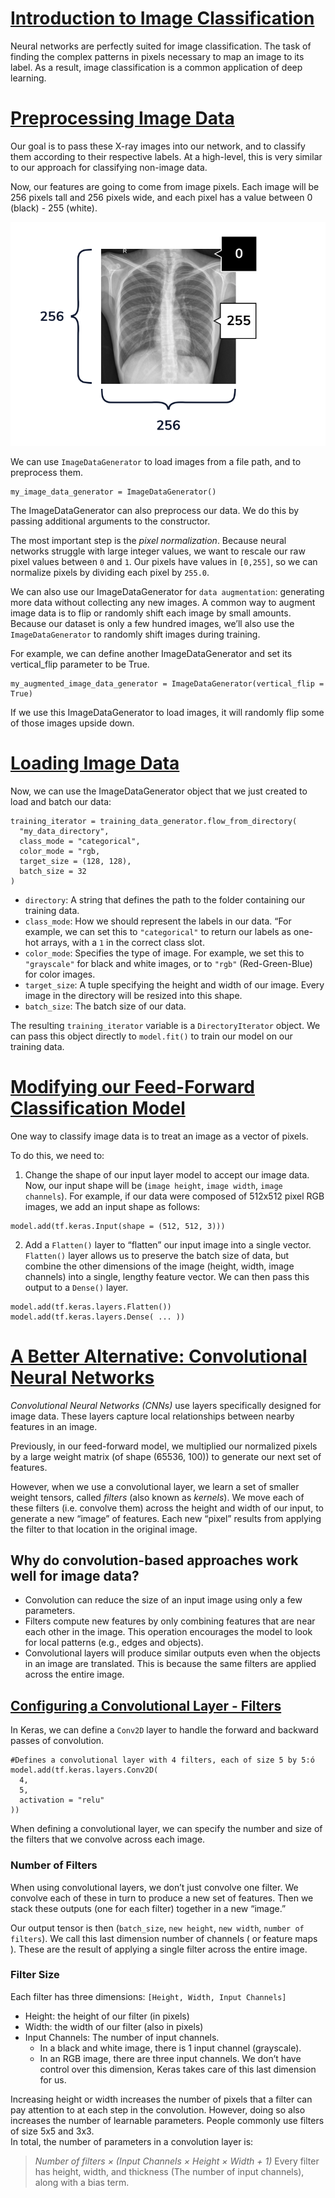 # [Introduction to Image Classification](https://www.codecademy.com/paths/build-deep-learning-models-with-tensorflow/tracks/dlsp-classification-track/modules/dlsp-image-classification/lessons/image-classification/exercises/introduction-to-image-classification)
Neural networks are perfectly suited for image classification.
The task of finding the complex patterns in pixels necessary to map an image to its label.
As a result, image classification is a common application of deep learning.

# [Preprocessing Image Data](https://www.codecademy.com/paths/build-deep-learning-models-with-tensorflow/tracks/dlsp-classification-track/modules/dlsp-image-classification/lessons/image-classification/exercises/preprocessing-image-data)
Our goal is to pass these X-ray images into our network, and to classify them according to their respective labels.
At a high-level, this is very similar to our approach for classifying non-image data.

Now, our features are going to come from image pixels.
Each image will be 256 pixels tall and 256 pixels wide, and each pixel has a value between 0 (black) - 255 (white).

![X-ray image](xray_diagram_labeled.png)

We can use `ImageDataGenerator` to load images from a file path, and to preprocess them. 
```
my_image_data_generator = ImageDataGenerator()
```
The ImageDataGenerator can also preprocess our data.
We do this by passing additional arguments to the constructor.

The most important step is the *pixel normalization*.
Because neural networks struggle with large integer values, we want to rescale our raw pixel values between `0` and `1`.
Our pixels have values in `[0,255]`, so we can normalize pixels by dividing each pixel by `255.0`.

We can also use our ImageDataGenerator for `data augmentation`: generating more data without collecting any new images.
A common way to augment image data is to flip or randomly shift each image by small amounts.
Because our dataset is only a few hundred images, we’ll also use the `ImageDataGenerator` to randomly shift images during training.

For example, we can define another ImageDataGenerator and set its vertical_flip parameter to be True.
```
my_augmented_image_data_generator = ImageDataGenerator(vertical_flip = True)
```
If we use this ImageDataGenerator to load images, it will randomly flip some of those images upside down.

# [Loading Image Data](https://www.codecademy.com/paths/build-deep-learning-models-with-tensorflow/tracks/dlsp-classification-track/modules/dlsp-image-classification/lessons/image-classification/exercises/loading-image-data)
Now, we can use the ImageDataGenerator object that we just created to load and batch our data:
```
training_iterator = training_data_generator.flow_from_directory(
  "my_data_directory",
  class_mode = "categorical",
  color_mode = "rgb,
  target_size = (128, 128),
  batch_size = 32
)
```
* `directory`: A string that defines the path to the folder containing our training data.
* `class_mode`: How we should represent the labels in our data. “For example, we can set this to `"categorical"` to return our labels as one-hot arrays, with a `1` in the correct class slot.
* `color_mode`: Specifies the type of image. For example, we set this to `"grayscale"` for black and white images, or to `"rgb"` (Red-Green-Blue) for color images.
* `target_size`: A tuple specifying the height and width of our image. Every image in the directory will be resized into this shape.
* `batch_size`: The batch size of our data.

The resulting `training_iterator` variable is a `DirectoryIterator` object. We can pass this object directly to `model.fit()` to train our model on our training data.

# [Modifying our Feed-Forward Classification Model](https://www.codecademy.com/paths/build-deep-learning-models-with-tensorflow/tracks/dlsp-classification-track/modules/dlsp-image-classification/lessons/image-classification/exercises/modifying-our-feed-forward-classification-model)
One way to classify image data is to treat an image as a vector of pixels.

To do this, we need to:
1. Change the shape of our input layer model to accept our image data. Now, our input shape will be (`image height`, `image width`, `image channels`). 
For example, if our data were composed of 512x512 pixel RGB images, we add an input shape as follows:
```
model.add(tf.keras.Input(shape = (512, 512, 3)))
```
2. Add a `Flatten()` layer to “flatten” our input image into a single vector.
`Flatten()` layer allows us to preserve the batch size of data, but combine the other dimensions of the image (height, width, image channels) into a single, lengthy feature vector.
We can then pass this output to a `Dense()` layer.
```
model.add(tf.keras.layers.Flatten())
model.add(tf.keras.layers.Dense( ... ))
```

# [A Better Alternative: Convolutional Neural Networks](https://www.codecademy.com/paths/build-deep-learning-models-with-tensorflow/tracks/dlsp-classification-track/modules/dlsp-image-classification/lessons/image-classification/exercises/a-better-alternative-convolutional-neural-networks)
*Convolutional Neural Networks (CNNs)* use layers specifically designed for image data. 
These layers capture local relationships between nearby features in an image.

Previously, in our feed-forward model, we multiplied our normalized pixels by a large weight matrix (of shape (65536, 100)) to generate our next set of features.

However, when we use a convolutional layer, we learn a set of smaller weight tensors, called *filters* (also known as *kernels*).
We move each of these filters (i.e. convolve them) across the height and width of our input, to generate a new “image” of features.
Each new “pixel” results from applying the filter to that location in the original image.

## Why do convolution-based approaches work well for image data?
* Convolution can reduce the size of an input image using only a few parameters.
* Filters compute new features by only combining features that are near each other in the image. 
This operation encourages the model to look for local patterns (e.g., edges and objects).
* Convolutional layers will produce similar outputs even when the objects in an image are translated.
This is because the same filters are applied across the entire image.

## [Configuring a Convolutional Layer - Filters](https://www.codecademy.com/paths/build-deep-learning-models-with-tensorflow/tracks/dlsp-classification-track/modules/dlsp-image-classification/lessons/image-classification/exercises/configuring-a-convolutional-layer-filters)
In Keras, we can define a `Conv2D` layer to handle the forward and backward passes of convolution.
```
#Defines a convolutional layer with 4 filters, each of size 5 by 5:ó
model.add(tf.keras.layers.Conv2D(
  4, 
  5, 
  activation = "relu"
))  
```
When defining a convolutional layer, we can specify the number and size of the filters that we convolve across each image.

### Number of Filters
When using convolutional layers, we don’t just convolve one filter.
We convolve each of these in turn to produce a new set of features. 
Then we stack these outputs (one for each filter) together in a new “image.”

Our output tensor is then (`batch_size`, `new height`, `new width`, `number of filters`).
We call this last dimension number of channels ( or feature maps ). 
These are the result of applying a single filter across the entire image.

### Filter Size
Each filter has three dimensions: `[Height, Width, Input Channels]`
* Height: the height of our filter (in pixels)
* Width: the width of our filter (also in pixels)
* Input Channels: The number of input channels. 
  * In a black and white image, there is 1 input channel (grayscale). 
  * In an RGB image, there are three input channels. 
We don’t have control over this dimension, Keras takes care of this last dimension for us.

Increasing height or width increases the number of pixels that a filter can pay attention to at each step in the convolution. 
However, doing so also increases the number of learnable parameters. 
People commonly use filters of size 5x5 and 3x3.  
In total, the number of parameters in a convolution layer is:   
> *Number of filters × (Input Channels × Height × Width + 1)*
Every filter has height, width, and thickness (The number of input channels), along with a bias term.
